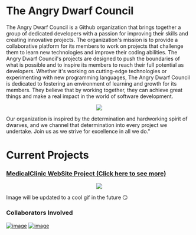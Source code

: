 # The Angry Dwarf Council

The Angry Dwarf Council is a Github organization that brings together a group of dedicated developers with a passion for improving their skills and creating innovative projects. The organization's mission is to provide a collaborative platform for its members to work on projects that challenge them to learn new technologies and improve their coding abilities. The Angry Dwarf Council's projects are designed to push the boundaries of what is possible and to inspire its members to reach their full potential as developers. Whether it's working on cutting-edge technologies or experimenting with new programming languages, The Angry Dwarf Council is dedicated to fostering an environment of learning and growth for its members. They believe that by working together, they can achieve great things and make a real impact in the world of software development.

<p align="center">
  <img src="https://user-images.githubusercontent.com/79093871/215054826-5f9a8f69-4513-420c-a69b-075da5ac983f.png">
</p>

Our organization is inspired by the determination and hardworking spirit of dwarves, and we channel that determination into every project we undertake. Join us as we strive for excellence in all we do."

# Current Projects

### [MedicalClinic WebSite Project (Click here to see more)](https://pages.github.com/)
<p align="center">
  <img src="https://user-images.githubusercontent.com/79093871/215061730-c440420f-3d2e-4205-99c0-8165b3253792.png">
</p>
Image will be updated to a cool gif in the future 😏

### Collaborators Involved 

[![image](https://user-images.githubusercontent.com/79093871/215065096-1ee87420-90f7-4494-82e0-ea7a07461b9a.png)](https://github.com/af-marquez)
[![image](https://user-images.githubusercontent.com/112403097/215260206-0332bed3-56ad-4497-b83f-82d8d39e0f46.png)](https://github.com/adrianasalvaterra)
